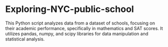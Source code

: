 # Exploring-NYC-public-school
This Python script analyzes data from a dataset of schools, focusing on their academic performance, specifically in mathematics and SAT scores. It utilizes pandas, numpy, and scipy libraries for data manipulation and statistical analysis. 
